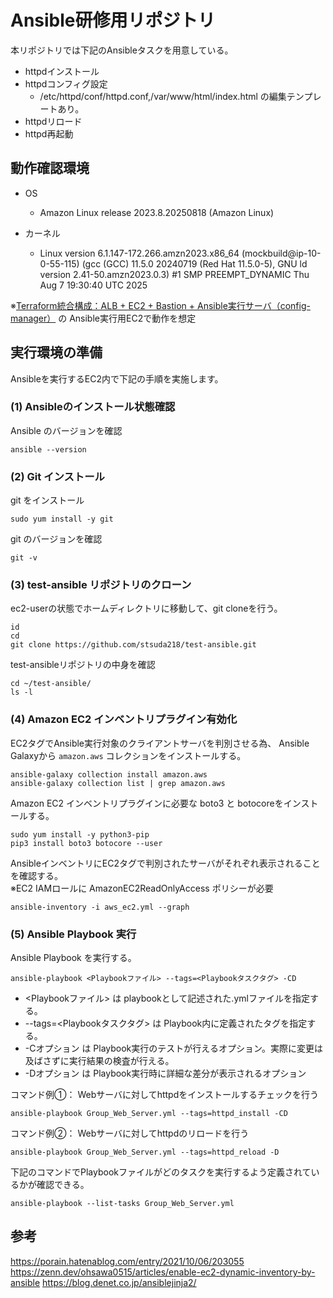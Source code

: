 # Ansible研修用リポジトリ
本リポジトリでは下記のAnsibleタスクを用意している。

* httpdインストール
* httpdコンフィグ設定
  * /etc/httpd/conf/httpd.conf,/var/www/html/index.html の編集テンプレートあり。
* httpdリロード
* httpd再起動

## 動作確認環境
* OS  
  * Amazon Linux release 2023.8.20250818 (Amazon Linux)

* カーネル
  * Linux version 6.1.147-172.266.amzn2023.x86_64 (mockbuild@ip-10-0-55-115) (gcc (GCC) 11.5.0 20240719 (Red Hat 11.5.0-5), GNU ld version 2.41-50.amzn2023.0.3) #1 SMP PREEMPT_DYNAMIC Thu Aug  7 19:30:40 UTC 2025

※[Terraform統合構成：ALB + EC2 + Bastion + Ansible実行サーバ（config-manager）](https://github.com/watanabe-toshi/test-terraform/tree/test-20250730) の
Ansible実行用EC2で動作を想定

## 実行環境の準備
Ansibleを実行するEC2内で下記の手順を実施します。

### (1) Ansibleのインストール状態確認

Ansible のバージョンを確認
```
ansible --version
```

### (2) Git インストール

git をインストール
```
sudo yum install -y git
```

git のバージョンを確認
```
git -v
```

### (3) test-ansible リポジトリのクローン

ec2-userの状態でホームディレクトリに移動して、git cloneを行う。
```
id
cd
git clone https://github.com/stsuda218/test-ansible.git
```

test-ansibleリポジトリの中身を確認
```
cd ~/test-ansible/
ls -l
```

### (4) Amazon EC2 インベントリプラグイン有効化
EC2タグでAnsible実行対象のクライアントサーバを判別させる為、
Ansible Galaxyから ```amazon.aws``` コレクションをインストールする。

```
ansible-galaxy collection install amazon.aws
ansible-galaxy collection list | grep amazon.aws
```

Amazon EC2 インベントリプラグインに必要な boto3 と botocoreをインストールする。
```
sudo yum install -y python3-pip
pip3 install boto3 botocore --user
```

AnsibleインベントリにEC2タグで判別されたサーバがそれぞれ表示されることを確認する。  
※EC2 IAMロールに AmazonEC2ReadOnlyAccess ポリシーが必要
```
ansible-inventory -i aws_ec2.yml --graph
```

### (5) Ansible Playbook 実行
Ansible Playbook を実行する。
```
ansible-playbook <Playbookファイル> --tags=<Playbookタスクタグ> -CD
```
* <Playbookファイル> は playbookとして記述された.ymlファイルを指定する。
* --tags=<Playbookタスクタグ> は Playbook内に定義されたタグを指定する。
* -Cオプション は Playbook実行のテストが行えるオプション。実際に変更は及ばさずに実行結果の検査が行える。
* -Dオプション は Playbook実行時に詳細な差分が表示されるオプション

コマンド例①： Webサーバに対してhttpdをインストールするチェックを行う
```
ansible-playbook Group_Web_Server.yml --tags=httpd_install -CD
```

コマンド例②： Webサーバに対してhttpdのリロードを行う
```
ansible-playbook Group_Web_Server.yml --tags=httpd_reload -D
```

下記のコマンドでPlaybookファイルがどのタスクを実行するよう定義されているかが確認できる。
```
ansible-playbook --list-tasks Group_Web_Server.yml
```


## 参考

https://porain.hatenablog.com/entry/2021/10/06/203055  
https://zenn.dev/ohsawa0515/articles/enable-ec2-dynamic-inventory-by-ansible
https://blog.denet.co.jp/ansiblejinja2/
